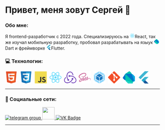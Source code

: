 # Привет, меня зовут Сергей 👋

### Обо мне:
Я frontend-разработчик с 2022 года. Специализируюсь на <img src="https://github.com/devicons/devicon/blob/master/icons/react/react-original.svg" title="reactjs" alt="reactjs" width="16" height="16"/>React, так же изучал мобильную разработку, пробовал разрабатывать на языук <img src="https://github.com/devicons/devicon/blob/master/icons/dart/dart-original.svg" title="git" alt="git" width="16" height="16"/>Dart и фреймворке  <img src="https://github.com/devicons/devicon/blob/master/icons/flutter/flutter-original.svg" title="git" alt="git" width="16" height="16"/>Flutter.

### 💻 Технологии:

<div>
  <img src="https://github.com/devicons/devicon/blob/master/icons/html5/html5-original.svg" title="html5" alt="html5" width="40" height="40"/>&nbsp
  <img src="https://github.com/devicons/devicon/blob/master/icons/css3/css3-original.svg" title="css" alt="css" width="40" height="40"/>&nbsp
  <img src="https://github.com/devicons/devicon/blob/master/icons/javascript/javascript-original.svg" title="javascript" alt="javascript" width="40" height="40"/>&nbsp
  <img src="https://github.com/devicons/devicon/blob/master/icons/react/react-original.svg" title="reactjs" alt="reactjs" width="40" height="40"/>&nbsp
  <img src="https://github.com/devicons/devicon/blob/master/icons/redux/redux-original.svg" title="redux" alt="redux" width="40" height="40"/>&nbsp;
  <img src="https://github.com/devicons/devicon/blob/master/icons/sass/sass-original.svg" title="sass/scss" alt="sass/scss" width="40" height="40"/>&nbsp;
  <img src="https://github.com/devicons/devicon/blob/master/icons/webpack/webpack-original.svg" title="webpack" alt="webpack" width="40" height="40"/>&nbsp;
  <img src="https://github.com/devicons/devicon/blob/master/icons/git/git-original.svg" title="git" alt="git" width="40" height="40"/>&nbsp
  <img src="https://github.com/devicons/devicon/blob/master/icons/dart/dart-original.svg" title="git" alt="git" width="40" height="40"/>&nbsp
  <img src="https://github.com/devicons/devicon/blob/master/icons/flutter/flutter-original.svg" title="git" alt="git" width="40" height="40"/>&nbsp
</div>

---

### 🤝 Социальные сети:

  <div id="badges">
    <a href="https://t.me/AvtsynovSergey" target="_blank">
      <img src="https://cdn-icons-png.flaticon.com/512/2111/2111646.png" width="40" height="40" alt="telegram group" />
    </a>
    <a href="https://instagram.com/avtsynov.s" target="_blank">
      <img src="https://raw.githubusercontent.com/danielcranney/readme-generator/main/public/icons/socials/instagram.svg" width="40" height="40" />
    </a>
    <a href="https://vk.com/night_darlok" target="_blank">
      <img src="https://cdn-icons-png.flaticon.com/512/145/145813.png" width="40" height="40" alt="VK Badge"/>
    </a>
  </div>

---

<!--
**AvtsynovS/AvtsynovS** is a ✨ _special_ ✨ repository because its `README.md` (this file) appears on your GitHub profile.

Here are some ideas to get you started:

- 🔭 I’m currently working on ...
- 🌱 I’m currently learning ...
- 👯 I’m looking to collaborate on ...
- 🤔 I’m looking for help with ...
- 💬 Ask me about ...
- 📫 How to reach me: ...
- 😄 Pronouns: ...
- ⚡ Fun fact: ...
-->

